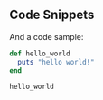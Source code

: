 ## Code Snippets

And a code sample:

```rb
def hello_world
  puts "hello world!"
end

hello_world
```